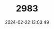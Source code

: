 ---
title: "2983"
category: "Brachyphylla nana"
draft: false
date: 2024-02-22 13:03:49
languages:
  German: ["Kubanischer Fruchtvampir"]
  English: ["Cuban Fruit-eating Bat"]
---